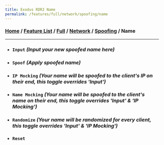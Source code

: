 ```yaml
---
title: Exodus RDR2 Name
permalink: /features/full/network/spoofing/name
---
```

### [Home](/) / [Feature List](/features) / [Full](/features/full) / [Network](/features/full/network) / [Spoofing](/features/full/network/spoofing) / Name
---
- ### `Input` *(Input your new spoofed name here)*
- ### `Spoof` *(Apply spoofed name)*
- ### `IP Mocking` *(Your name will be spoofed to the client's IP on their end, this toggle overrides 'Input')*
- ### `Name Mocking` *(Your name will be spoofed to the client's name on their end, this toggle overrides 'Input' & 'IP Mocking')*
- ### `Randomize` *(Your name will be randomized for every client, this toggle overrides 'Input' & 'IP Mocking')*
- ### `Reset`
